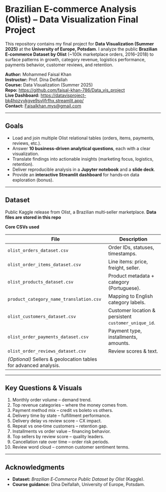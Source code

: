 # Brazilian E‑commerce Analysis (Olist) – Data Visualization Final Project

This repository contains my final project for **Data Visualization (Summer 2025)** at the **University of Europe, Potsdam**. I analyze the public **Brazilian E‑commerce Dataset by Olist** (~100k marketplace orders, 2016–2018) to surface patterns in growth, category revenue, logistics performance, payments behavior, customer reviews, and retention.

**Author:** Mohammed Faisal Khan  
**Instructor:** Prof. Dina Deifallah  
**Course:** Data Visualization (Summer 2025)  
**Repo:** https://github.com/faisal-khan-786/Data_vis_project  
**Live Dashboard:** https://datavisproject-bk4hpzyykgye9svljfrfhx.streamlit.app/  
**Contact:** Faisalkhan.mys@gmail.com

---

## Goals
- Load and join multiple Olist relational tables (orders, items, payments, reviews, etc.).
- Answer **10 business‑driven analytical questions**, each with a clear visualization.
- Translate findings into actionable insights (marketing focus, logistics, retention).
- Deliver reproducible analysis in a **Jupyter notebook** and a **slide deck**.
- Provide an **interactive Streamlit dashboard** for hands‑on data exploration (bonus).

---

## Dataset

Public Kaggle release from Olist, a Brazilian multi‑seller marketplace. **Data files are stored in this repo**

**Core CSVs used**

| File | Description |
|---|---|
| `olist_orders_dataset.csv` | Order IDs, statuses, timestamps. |
| `olist_order_items_dataset.csv` | Line items: price, freight, seller. |
| `olist_products_dataset.csv` | Product metadata + category (Portuguese). |
| `product_category_name_translation.csv` | Mapping to English category labels. |
| `olist_customers_dataset.csv` | Customer location & persistent `customer_unique_id`. |
| `olist_order_payments_dataset.csv` | Payment type, installments, amounts. |
| `olist_order_reviews_dataset.csv` | Review scores & text. |
| *(Optional)* Sellers & geolocation tables for advanced analysis. |

---

## Key Questions & Visuals

1. Monthly order volume – demand trend.  
2. Top revenue categories – where the money comes from.  
3. Payment method mix – credit vs boleto vs others.  
4. Delivery time by state – fulfillment performance.  
5. Delivery delay vs review score – CX impact.  
6. Repeat vs one‑time customers – retention gap.  
7. Installments vs order value – financing behavior.  
8. Top sellers by review score – quality leaders.  
9. Cancellation rate over time – order risk periods.  
10. Review word cloud – common customer sentiment terms.

---
## Acknowledgments

- **Dataset:** *Brazilian E‑Commerce Public Dataset by Olist* (Kaggle).
- **Course guidance:** Dina Deifallah, University of Europe, Potsdam.
